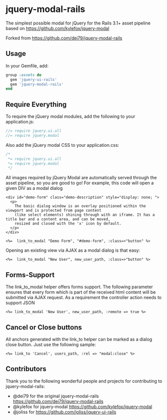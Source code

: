 jquery-modal-rails
==================

The simplest possible modal for jQuery for the Rails 3.1+ asset pipeline based on https://github.com/kylefox/jquery-modal

Forked from https://github.com/dei79/jquery-modal-rails

## Usage

In your Gemfile, add:

```ruby
group :assets do
  gem 'jquery-ui-rails'
  gem 'jquery-modal-rails'
end
```

## Require Everything

To require the jQuery modal modules, add the following to your application.js:

```javascript
//= require jquery.ui.all
//= require jquery.modal
```

Also add the jQuery modal CSS to your application.css:

```css
/*
 *= require jquery.ui.all
 *= require jquery.modal
 */
```

All images required by jQuery Modal are automatically served through the asset
pipeline, so you are good to go! For example, this code will open a given DIV
as a modal dialog

```rails
<div id="demo-form" class="demo-description" style="display: none; ">
  <p>
    The basic dialog window is an overlay positioned within the viewport and is protected from page content
    (like select elements) shining through with an iframe. It has a title bar and a content area, and can be moved,
    resized and closed with the 'x' icon by default.
  </p>
</div>

<%=  link_to_modal "Demo Form", "#demo-form", :class=>"button" %>
```

Opening an existing view via AJAX as a modal dialog is that easy:

```rails
<%=  link_to_modal "New User", new_user_path, :class=>"button" %>
```

## Forms-Support

The link_to_modal helper offers forms support. The following parameter ensures that every form which is part
of the received html content will be submitted via AJAX request. As a requirement the controller action needs
to support JSON

```rails
<%= link_to_modal 'New User', new_user_path, :remote => true %>
```

## Cancel or Close buttons

All anchors generated with the link_to helper can be marked as a dialog close button. Just use the following
sample:

```rails
<%= link_to 'Cancel', users_path, :rel => "modal:close" %>
```

## Contributors

Thank you to the following wonderful people and projects for contributing to jquery-modal-rails:
* @dei79 for the original jquery-modal-rails https://github.com/dei79/jquery-modal-rails
* @kylefox for jquery-modal https://github.com/kylefox/jquery-modal
* @joliss for https://github.com/joliss/jquery-ui-rails
